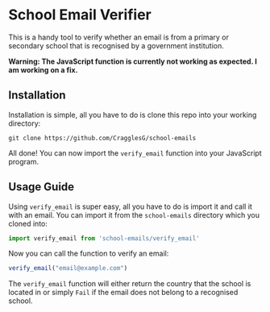 # School Email Verifier
This is a handy tool to verify whether an email is from a primary or secondary school that is recognised by a government
institution.

**Warning: The JavaScript function is currently not working as expected. I am working on a fix.**

## Installation

Installation is simple, all you have to do is clone this repo into your working directory:

````commandline
git clone https://github.com/CragglesG/school-emails
````

All done! You can now import the ``verify_email`` function into your JavaScript program.

## Usage Guide

Using ``verify_email``  is super easy, all you have to do is import it and call it with an email. You can import
it from the ``school-emails`` directory which you cloned into:

```javascript
import verify_email from 'school-emails/verify_email'
```

Now you can call the function to verify an email:

````javascript
verify_email("email@example.com")
````

The ``verify_email`` function will either return the country that the school is located in or simply ``Fail`` if the
email does not belong to a recognised school.
